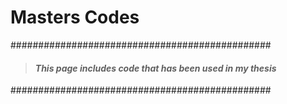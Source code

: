 # Masters Codes


  ###############################################

> ####        ***This page includes code that has been used in my thesis***

  ###############################################
